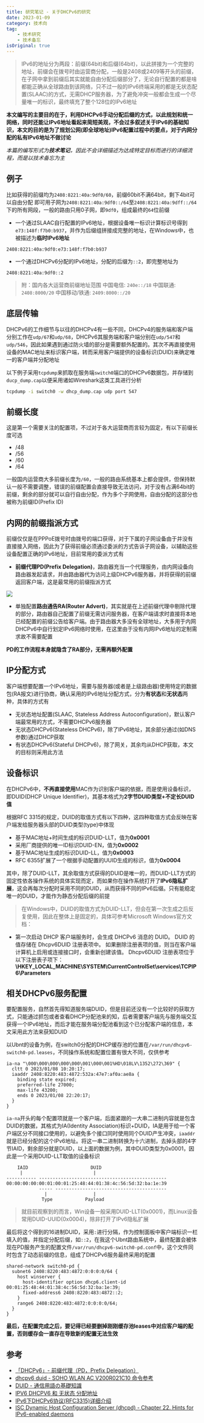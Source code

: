 ```yaml
---
title: 研究笔记 - 关于DHCPv6的研究
date: 2023-01-09
category: 技术向
tag:
    - 技术研究
    - 技术备忘
isOriginal: true
---
```


> IPv6的地址分为两段：前缀(64bit)和后缀(64bit)，以此拼接为一个完整的地址，前缀会在拨号时由运营商分配，一般是2408或2409等开头的前缀，在子网中拿到前缀后其实就能自由分配后缀部分了，无论自行配置的都是啥都能正确从全球路由到该网络，只不过一般的IPv6终端采用的都是无状态配置(SLAAC)的方式，无需DHCP服务器，为了避免冲突一般都会生成一个尽量唯一的标识，最终填充了整个128位的IPv6地址

**本文编写的主要目的在于，利用DHCPv6手动分配后缀的方式，以此规划和统一网络，同时还能让IPv6地址看起来简短美观，不会过多叙述关于IPv6的基础知识，本文的目的是为了规划公网(即全球地址)IPv6配置过程中的要点，对于内网分配的私有IPv6地址不做讨论**

<!-- more -->

*本篇的编写形式为**技术笔记**，因此不会详细描述为达成特定目标而进行的详细流程，而是以技术备忘为主*

## 例子

比如获得的前缀均为`2408:8221:40a:9df0/60`，前缀60bit不满64bit，剩下4bit可以自由分配
即可用子网为`2408:8221:40a:9df0::/64`至`2408:8221:40a:9dff::/64`下的所有网段，一般的路由只用0子网，即`9df0`，组成最终的`64`位前缀
- 一个通过SLAAC自行配置的IPv6地址，根据设备唯一标识计算标识号得到`e73:148f:f7b0:b937`，并作为后缀组拼接成完整的地址，在Windows中，也被描述为**临时IPv6地址**
```
2408:8221:40a:9df0:e73:148f:f7b0:b937
```
- 一个通过DHCPv6分配的IPv6地址，分配的后缀为`::2`，即完整地址为
```
2408:8221:40a:9df0::2
```

> 附：国内各大运营商前缀地址范围
中国电信: `240e::/18`
中国联通: `2408:8000/20`
中国移动/铁通: `2409:8000::/20`

## 底层传输
DHCPv6的工作细节与以往的DHCPv4有一些不同，DHCPv4的服务端和客户端分别工作在`udp/67`和`udp/68`，DHCPv6其服务端和客户端分别在`udp/547`和`udp/546`，因此如果遇到通过防火墙的部分是需要额外配置的。其次不再直接使用设备的MAC地址来标识客户端，转而采用客户端提供的设备标识(DUID)来确定唯一的客户端并分配地址

以下例子采用`tcpdump`来抓取在服务端`switch0`端口的DHCPv6数据包，并存储到`ducp_dump.cap`以便采用诸如Wireshark这类工具进行分析
```bash
tcpdump -i switch0 -w dhcp_dump.cap udp port 547
```

## 前缀长度
这是第一个需要关注的配置项，不过对于各大运营商而言较为固定，有以下前缀长度可选
- /48
- /56
- /60
- /64

一般国内运营商大多前缀长度为`/60`，一般的路由系统基本上都会提供，但保持默认一般不需要调整，错误的前缀配置会直接导致无法访问，对于没有占满64bit的前缀，剩余的部分就可以自行自由分配，作为多个子网使用，自由分配的这部分也被称为前缀ID(Prefix ID)

## 内网的前缀指派方式

前缀仅仅是在PPPoE拨号时由拨号的端口获得，对于下属的子网设备由于并没有直接接入网络，因此为了获得前缀必须通过委派的方式告诉子网设备，以辅助这些设备配置正确的IPv6地址，目前常用的委派方式有
- **前缀代理PD(Prefix Delegation)**，路由器充当一个代理服务，由内网设备向路由器发起请求，并由路由器代为访问上级DHCPv6服务器，并将获得的前缀返回客户端，这是最常用的前缀指派方式

![](https://blog.focot.cn/wp-content/uploads/2023/01/d3a33491-0d8e-fbe3-03ab-91161841b26d.png)

- 单独配置**路由通告RA(Router Advert)**，其实就是在上述前缀代理中剔除代理的部分，路由器自己配置了前缀无需访问服务器，在客户端请求时直接将本地已经配置的前缀公告给客户端。由于路由器大多没有全球地址，大多用于内网DHCPv6中自行划定IPv6网络时使用，在这里由于没有内网IPv6地址的定制需求故不需要配置

**PD的工作流程本身就隐含了RA部分，无需再额外配置**

## IP分配方式

客户端想要配置一个IPv6地址，需要与服务器(或者是上级路由器)使用特定的数据包(RA报文)进行协商，确认采用的IPv6地址分配方式，分为**有状态**和**无状态**两种，具体的方式有
- 无状态地址配置(SLAAC, Stateless Address Autoconfiguration)，默认客户端最常用的方式，不需要DHCPv6服务器
- 无状态DHCPv6(Stateless DHCPv6)，除了IPv6地址，其余部分通过(如DNS参数)通过DHCP获取
- 有状态DHCPv6(Stateful DHCPv6)，除了网关，其余均从DHCP获取，本文的目标则采用此方法

## 设备标识
在DHCPv6中，**不再直接使用**MAC作为识别客户端的依据，而是使用设备标识，即DUID(DHCP Unique Identifier)，其基本格式为**2字节DUID类型+不定长DUID值**

根据RFC 3315的规定，DUID的取值方式有以下四种，这四种取值方式会反映在客户端发给服务器头部的DUID类型(type)中体现
- 基于MAC地址+时间生成的标识DUID-LLT，值为**0x0001**
- 采用厂商提供的唯一ID标识DUID-EN，值为**0x0002**
- 基于MAC地址生成的标识DUID-LL，值为**0x0003**
- RFC 6355扩展了一个根据手动配置的UUID生成的标识，值为**0x0004**

其中，除了DUID-LLT，其余取值方式获得的DUID是唯一的，而DUID-LLT方式的固定性依各操作系统的具体实现而定，而如果你在操作系统打开了**IPv6隐私扩展**，这会再每次分配时采用不同的DUID，从而获得不同的IPv6后缀。只有能稳定唯一的DUID，才能作为静态分配后缀的前提

> 在Windows中，DUID的取值方式为DUID-LLT，但会在第一次生成之后反复使用，因此在整体上是固定的，具体可参考Microsoft Windows官方文档：
- 第一次启动 DHCP 客户端服务时，会生成 DHCPv6 消息的 DUID。 DUID 的值存储在 Dhcpv6DUID 注册表项中。 如果删除注册表项的值，则当在客户端计算机上启用或连接接口时，会重新创建该值。 Dhcpv6DUID 注册表项位于以下注册表子项下：
**\HKEY_LOCAL_MACHINE\SYSTEM\CurrentControlSet\services\TCPIP6\Parameters**

## 相关DHCPv6服务配置

要配置服务，自然首先得知道服务端DUID，但是目前还没有一个比较好的获取方式，只能通过抓包或者查看DHCP分配池来的知，后者需要客户端先与服务端交互获得一个IPv6地址，而后才能在服务端分配池看到这个已分配客户端的信息，本文采用此方法来获知DUID

以Ubnt的设备为例，在switch0分配的DHCP缓存池的位置在`/var/run/dhcpv6-switch0-pd.leases`，不同操作系统和配置位置有很大不同，仅供参考

```
ia-na "\000\000\000\000\000\001\000\001%HD\018LV\1352\272\369" {
  cltt 0 2023/01/08 10:20:17;
  iaaddr 2408:8220:483:4872:532a:47e7:af0a:ae8a {
    binding state expired;
	preferred-life 27000;
	max-life 43200;
	ends 0 2023/01/08 22:20:17;
  }
}
```

`ia-na`开头的每个配置项就是一个客户端，后面紧跟的一大串二进制内容就是包含DUID的数据，其格式为IA(Identity Association)标识+DUID，IA是用于给一个客户端区分不同接口使用的，以避免多个接口同时使用同个DUID产生冲突，`iaaddr`就是已经分配的这个IPv6地址。将这一串二进制转换为十六进制，去掉头部的4字节IAID，剩余部分就是DUID，以上面的数据为例，其中DUID类型为0x0001，因此是一个采用DUID-LLT取值的设备标识

```
    IAID                       DUID
     |                          |
----------- -----------------------------------------------
00:00:00:00:00:01:00:01:25:48:44:01:38:4c:56:5d:32:ba:1e:39
            ----- -----------------------------------------
              |                 |
             Type            Payload
```

> 就目前观察到的而言，Win设备一般采用DUID-LLT(0x0001)，而Linux设备常用DUID-UUID(0x0004)，除非打开了IPv6隐私扩展

最后将这个得到的16进制DUID，采用`:`进行分隔，作为控制面板中客户端标识一栏填入的值，并指定分配后缀，如`::2`，在我这个Ubnt路由系统中，最终配置会被体现在PD服务产生的配置文件`/var/run/dhcpv6-switch0-pd.conf`中，这个文件同时包含了动态前缀的信息，组成了DHCPv6服务最终采用的配置

```
shared-network switch0-pd {
  subnet6 2408:8220:483:4872:0:0:0:0/64 {
    host winserver {
	  host-identifier option dhcp6.client-id 00:01:25:48:44:01:38:4c:56:5d:32:ba:1e:39;
	  fixed-address6 2408:8220:483:4872::2;
	}
	range6 2408:8220:483:4872:0:0:0:0/64;
  }
}
```

**最后，在配置完成之后，要记得已经要删掉刚刚缓存池leases中对应客户端的配置，否则缓存会一直存在导致新的配置无法生效**

## 参考

- [「DHCPv6」- 前缀代理（PD，Prefix Delegation）](https://blog.k4nz.com/e01c925a9547939278205ef4145c3bbb/)
- [dhcpv6 duid - SOHO WLAN AC V200R021C10 命令参考](https://support.huawei.com/enterprise/zh/doc/EDOC1100242496/7c01d809)
- [DUID - 通信用語の基礎知識](https://www.wdic.org/w/WDIC/DUID)
- [IPV6 DHCPV6 和 无状态 分配地址](https://blog.csdn.net/mudawei1/article/details/108141471)
- [IPv6下DHCPv6协议(RFC3315)详细介绍](https://blog.csdn.net/Kuaisen/article/details/118675607)
- [ISC Dynamic Host Configuration Server (dhcpd) - Chapter 22. Hints for IPv6-enabled daemons](https://tldp.org/HOWTO/Linux+IPv6-HOWTO/ch22s06.html)
